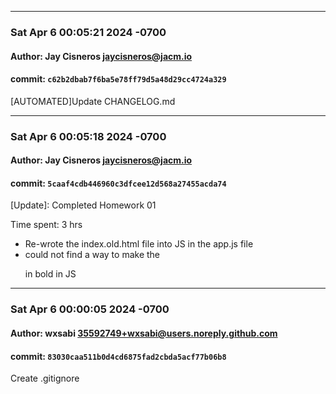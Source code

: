 <hr>

### Sat Apr 6 00:05:21 2024 -0700
#### Author: Jay Cisneros <jaycisneros@jacm.io>
#### commit: `c62b2dbab7f6ba5e78ff79d5a48d29cc4724a329`


[AUTOMATED]Update CHANGELOG.md



<hr>

### Sat Apr 6 00:05:18 2024 -0700
#### Author: Jay Cisneros <jaycisneros@jacm.io>
#### commit: `5caaf4cdb446960c3dfcee12d568a27455acda74`


[Update]: Completed Homework 01

Time spent: 3 hrs

- Re-wrote the index.old.html file into JS in the app.js file
- could not find a way to make the <p> in bold in JS



<hr>

### Sat Apr 6 00:00:05 2024 -0700
#### Author: wxsabi <35592749+wxsabi@users.noreply.github.com>
#### commit: `83030caa511b0d4cd6875fad2cbda5acf77b06b8`


Create .gitignore

